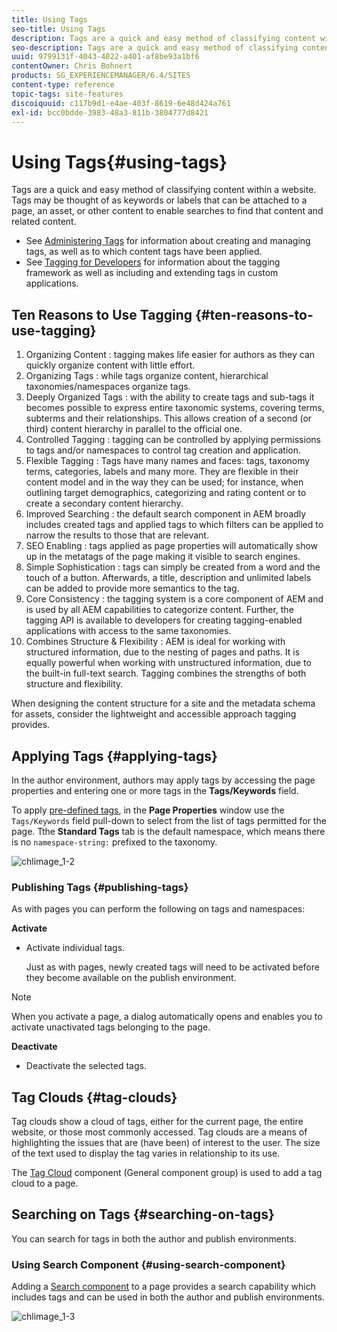 ```yaml
---
title: Using Tags
seo-title: Using Tags
description: Tags are a quick and easy method of classifying content within a website. Tags may be thought of as keywords or labels that can be attached to a page, an asset, or other content to enable searches to find that content and related content.
seo-description: Tags are a quick and easy method of classifying content within a website. Tags may be thought of as keywords or labels that can be attached to a page, an asset, or other content to enable searches to find that content and related content.
uuid: 9799131f-4043-4022-a401-af8be93a1bf6
contentOwner: Chris Bohnert
products: SG_EXPERIENCEMANAGER/6.4/SITES
content-type: reference
topic-tags: site-features
discoiquuid: c117b9d1-e4ae-403f-8619-6e48d424a761
exl-id: bcc0bdde-3983-48a3-811b-3804777d8421
---
```

# Using Tags{#using-tags}

Tags are a quick and easy method of classifying content within a website. Tags may be thought of as keywords or labels that can be attached to a page, an asset, or other content to enable searches to find that content and related content.

* See [Administering Tags](/help/sites-administering/tags.md) for information about creating and managing tags, as well as to which content tags have been applied.
* See [Tagging for Developers](/help/sites-developing/tags.md) for information about the tagging framework as well as including and extending tags in custom applications.

## Ten Reasons to Use Tagging {#ten-reasons-to-use-tagging}

1. Organizing Content : tagging makes life easier for authors as they can quickly organize content with little effort.
1. Organizing Tags : while tags organize content, hierarchical taxonomies/namespaces organize tags.
1. Deeply Organized Tags : with the ability to create tags and sub-tags it becomes possible to express entire taxonomic systems, covering terms, subterms and their relationships. This allows creation of a second (or third) content hierarchy in parallel to the official one.
1. Controlled Tagging : tagging can be controlled by applying permissions to tags and/or namespaces to control tag creation and application.
1. Flexible Tagging : Tags have many names and faces: tags, taxonomy terms, categories, labels and many more. They are flexible in their content model and in the way they can be used; for instance, when outlining target demographics, categorizing and rating content or to create a secondary content hierarchy.
1. Improved Searching : the default search component in AEM broadly includes created tags and applied tags to which filters can be applied to narrow the results to those that are relevant.
1. SEO Enabling : tags applied as page properties will automatically show up in the metatags of the page making it visible to search engines.
1. Simple Sophistication : tags can simply be created from a word and the touch of a button. Afterwards, a title, description and unlimited labels can be added to provide more semantics to the tag.
1. Core Consistency : the tagging system is a core component of AEM and is used by all AEM capabilities to categorize content. Further, the tagging API is available to developers for creating tagging-enabled applications with access to the same taxonomies.
1. Combines Structure & Flexibility : AEM is ideal for working with structured information, due to the nesting of pages and paths. It is equally powerful when working with unstructured information, due to the built-in full-text search. Tagging combines the strengths of both structure and flexibility.

When designing the content structure for a site and the metadata schema for assets, consider the lightweight and accessible approach tagging provides.

## Applying Tags {#applying-tags}

In the author environment, authors may apply tags by accessing the page properties and entering one or more tags in the **Tags/Keywords** field.

To apply [pre-defined tags](/help/sites-administering/tags.md), in the **Page Properties** window use the `Tags/Keywords` field pull-down to select from the list of tags permitted for the page. Tthe **Standard Tags** tab is the default namespace, which means there is no `namespace-string:` prefixed to the taxonomy.

![chlimage_1-2](assets/chlimage_1-2.png) 

### Publishing Tags {#publishing-tags}

As with pages you can perform the following on tags and namespaces:

**Activate**

* Activate individual tags.  
  
  Just as with pages, newly created tags will need to be activated before they become available on the publish environment.

>[!NOTE]
>
>When you activate a page, a dialog automatically opens and enables you to activate unactivated tags belonging to the page.

**Deactivate**

* Deactivate the selected tags.

## Tag Clouds {#tag-clouds}

Tag clouds show a cloud of tags, either for the current page, the entire website, or those most commonly accessed. Tag clouds are a means of highlighting the issues that are (have been) of interest to the user. The size of the text used to display the tag varies in relationship to its use.

The [Tag Cloud](/help/sites-classic-ui-authoring/classic-page-author-edit-mode.md#tag-cloud) component (General component group) is used to add a tag cloud to a page.

## Searching on Tags {#searching-on-tags}

You can search for tags in both the author and publish environments.

### Using Search Component {#using-search-component}

Adding a [Search component](/help/sites-classic-ui-authoring/classic-page-author-edit-mode.md#search) to a page provides a search capability which includes tags and can be used in both the author and publish environments.

![chlimage_1-3](assets/chlimage_1-3.png)
